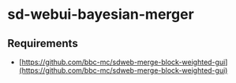 # sd-webui-bayesian-merger

## Requirements

- [https://github.com/bbc-mc/sdweb-merge-block-weighted-gui](https://github.com/bbc-mc/sdweb-merge-block-weighted-gui)